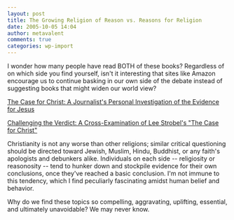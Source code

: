 ```yaml
---
layout: post
title: The Growing Religion of Reason vs. Reasons for Religion
date: 2005-10-05 14:04
author: metavalent
comments: true
categories: wp-import
---
```

I wonder how many people have read BOTH of these books? Regardless of on which side you find yourself, isn't it interesting that sites like Amazon encourage us to continue basking in our own side of the debate instead of suggesting books that might widen our world view?

<a href="https://www.amazon.com/gp/product/0310209307/002-4187315-8810460?v=glance&amp;n=283155&amp;s=books&amp;v=glance">The Case for Christ: A Journalist's Personal Investigation of the Evidence for Jesus</a>

<a href="https://www.amazon.com/gp/product/0968925901/002-4187315-8810460?v=glance&amp;n=283155">Challenging the Verdict: A Cross-Examination of Lee Strobel's "The Case for Christ"</a>

Christianity is not any worse than other religions; similar critical questioning should be directed toward Jewish, Muslim, Hindu, Buddhist, or any faith's apologists and debunkers alike. Individuals on each side -- religiosity or reasonosity -- tend to hunker down and stockpile evidence for their own conclusions, once they've reached a basic conclusion. I'm not immune to this tendency, which I find peculiarly fascinating amidst human belief and behavior.

Why do we find these topics so compelling, aggravating, uplifting,  essential, and ultimately unavoidable?  We may never know.
